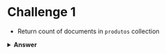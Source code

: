 # Challenge 1
- Return count of documents in `produtos` collection

<details>
  <summary><strong>Answer</strong></summary>

  ```js
  db.produtos.countDocuments({});
  ```
</details>